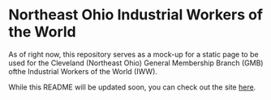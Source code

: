 # Northeast Ohio Industrial Workers of the World 

As of right now, this repository serves as a mock-up for a static page to be used for the Cleveland (Northeast Ohio) General Membership Branch (GMB) ofthe Industrial Workers of the World (IWW).

While this README will be updated soon, you can check out the site [here](http://northeast-ohio-iww.github.io/CleWW/).
